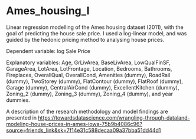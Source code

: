 # Ames_housing_I
Linear regression modelling of the Ames housing dataset (2011), with the goal of predicting the house sale price. I used a log-linear model, and was guided by the hedonic pricing method to analysing house prices.

Dependent variable: log Sale Price

Explanatory variables: Age, GrLivArea, BaseLivArea, LowQualFinSF, GarageArea, LotArea, LotFrontage, Location, Bedrooms, Bathrooms, Fireplaces, OverallQual, OverallCond, Amenities (dummy), RoadRail (dummy), TwoStorey (dummy), FlatContour (dummy), FlatRoof (dummy), Garage (dummy), CentralAirCond (dummy), ExcellentKitchen (dummy), Zoning_2 (dummy), Zoning_3 (dummy), Zoning_4 (dummy), and year dummies.

A description of the research methodology and model findings are presented in https://towardsdatascience.com/wrangling-through-dataland-modeling-house-prices-in-ames-iowa-75b9b4086c96?source=friends_link&sk=7f14e31c588decaa09a37bba51dd44d1
